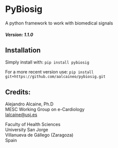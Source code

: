 # PyBiosig
A python framework to work with biomedical signals

##### Version: 1.1.0

## Installation

Simply install with: `pip install pybiosig` 

For a more recent version use: `pip install git+https://github.com/aalcaineo/pybiosig.git`

## Credits:

Alejandro Alcaine, Ph.D\
MESC Working Group on e-Cardiology\
lalcaine@usj.es

Faculty of Health Sciences\
University San Jorge\
Villanueva de Gállego (Zaragoza)\
Spain

